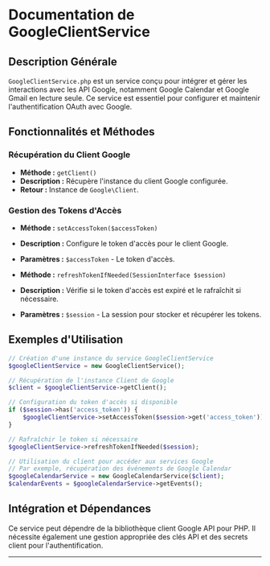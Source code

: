 # Documentation de GoogleClientService

## Description Générale
`GoogleClientService.php` est un service conçu pour intégrer et gérer les interactions avec les API Google, notamment Google Calendar et Google Gmail en lecture seule. Ce service est essentiel pour configurer et maintenir l'authentification OAuth avec Google.

## Fonctionnalités et Méthodes
### Récupération du Client Google
- **Méthode :** `getClient()`
- **Description :** Récupère l'instance du client Google configurée.
- **Retour :** Instance de `Google\Client`.

### Gestion des Tokens d'Accès
- **Méthode :** `setAccessToken($accessToken)`
- **Description :** Configure le token d'accès pour le client Google.
- **Paramètres :** `$accessToken` - Le token d'accès.

- **Méthode :** `refreshTokenIfNeeded(SessionInterface $session)`
- **Description :** Vérifie si le token d'accès est expiré et le rafraîchit si nécessaire.
- **Paramètres :** `$session` - La session pour stocker et récupérer les tokens.

## Exemples d'Utilisation
```php
// Création d'une instance du service GoogleClientService
$googleClientService = new GoogleClientService();

// Récupération de l'instance Client de Google
$client = $googleClientService->getClient();

// Configuration du token d'accès si disponible
if ($session->has('access_token')) {
    $googleClientService->setAccessToken($session->get('access_token'));
}

// Rafraîchir le token si nécessaire
$googleClientService->refreshTokenIfNeeded($session);

// Utilisation du client pour accéder aux services Google
// Par exemple, récupération des événements de Google Calendar
$googleCalendarService = new GoogleCalendarService($client);
$calendarEvents = $googleCalendarService->getEvents();
```

## Intégration et Dépendances
Ce service peut dépendre de la bibliothèque client Google API pour PHP. Il nécessite également une gestion appropriée des clés API et des secrets client pour l'authentification.

---
